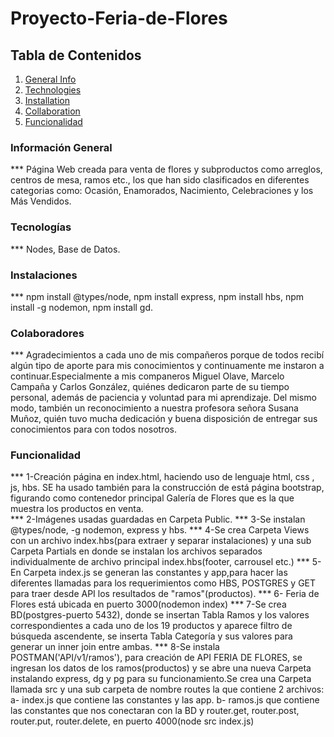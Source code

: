 # Proyecto-Feria-de-Flores
## Tabla de Contenidos
1. [General Info](#general-info)
2. [Technologies](#technologies)
3. [Installation](#installation)
4. [Collaboration](#collaboration)
5. [Funcionalidad](#funcionality)
 
### Información General
*** Página Web creada para venta de flores y subproductos como arreglos, centros de mesa, ramos etc., los que han sido clasificados en diferentes categorias como: Ocasión, Enamorados, Nacimiento, Celebraciones y los Más Vendidos.
### Tecnologías
*** Nodes, Base de Datos.
### Instalaciones
*** npm install @types/node, npm install express, npm install hbs, npm install -g nodemon, npm install gd.
### Colaboradores
*** Agradecimientos a cada uno de mis compañeros porque de todos recibí algún tipo de aporte para mis conocimientos y continuamente me instaron a continuar.Especialmente a mis companeros Miguel Olave, Marcelo Campaña y Carlos González, quiénes dedicaron parte de su tiempo personal, además de paciencia y voluntad para mi aprendizaje. Del mismo modo, también un reconocimiento a nuestra profesora señora Susana Muñoz, quién tuvo mucha dedicación y buena disposición de entregar sus conocimientos para con todos nosotros.
### Funcionalidad
*** 1-Creación página en index.html, haciendo uso de lenguaje html, css , js, hbs. SE ha usado también para la construcción de está página bootstrap, figurando como contenedor principal Galería de Flores que es la que muestra los productos en venta.    
*** 2-Imágenes usadas guardadas en Carpeta Public.
*** 3-Se instalan @types/node, -g nodemon, express y hbs.
*** 4-Se crea Carpeta Views con un archivo index.hbs(para extraer y separar instalaciones) y una sub Carpeta Partials en donde se instalan los archivos separados individualmente de archivo principal index.hbs(footer, carrousel etc.)
*** 5-En Carpeta index.js se generan las constantes y app,para hacer las diferentes llamadas para los requerimientos como HBS, POSTGRES y GET para traer desde API los resultados de "ramos"(productos).
*** 6- Feria de Flores está ubicada en puerto 3000(nodemon index)
*** 7-Se crea BD(postgres-puerto 5432), donde se insertan Tabla Ramos y los valores correspondientes a cada uno de los 19 productos y aparece filtro de búsqueda ascendente, se inserta Tabla Categoría y sus valores para generar un inner join entre ambas.
*** 8-Se instala POSTMAN('API/v1/ramos'), para creación de API FERIA DE FLORES, se ingresan los datos de los ramos(productos) y se abre una nueva Carpeta instalando express, dg y pg para su funcionamiento.Se crea una Carpeta llamada src y una sub carpeta de nombre routes la que contiene 2 archivos: 
a- index.js que contiene las constantes y las app.
b- ramos.js que contiene las constantes que nos conectaran con la BD y router.get, router.post, router.put, router.delete, en puerto 4000(node src index.js)
